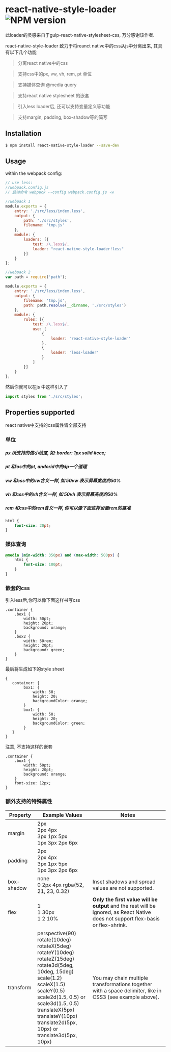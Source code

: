 # react-native-style-loader ![NPM version](https://img.shields.io/npm/v/react-native-style-loader.svg?style=flat)
此loader的灵感来自于gulp-react-native-stylesheet-css, 万分感谢该作者.

react-native-style-loader 致力于将reanct native中的css从js中分离出来, 其具有以下几个功能

> 分离react native中的css

> 支持css中的px, vw, vh, rem, pt 单位

> 支持媒体查询 @media query

> 支持react native stylesheet 的嵌套

> 引入less loader后, 还可以支持变量定义等功能

> 支持margin, padding, box-shadow等的简写


## Installation
```bash
$ npm install react-native-style-loader --save-dev
```

## Usage
within the webpack config:
```js
// use less:
//webpack.config.js
// 启动命令 webpack --config webpack.config.js -w

//webpack 1
module.exports = {
    entry: './src/less/index.less',
    output: {
        path: './src/styles',
        filename: 'tmp.js'
    },
    module: {
        loaders: [{
            test: /\.less$/,
            loader: "react-native-style-loader!less"
        }]
    }
};

//webpack 2
var path = require('path');

module.exports = {
    entry: './src/less/index.less',
    output: {
        filename: 'tmp.js',
        path: path.resolve(__dirname, './src/styles')
    },
    module: {
        rules: [{
            test: /\.less$/,
            use: [
                {
                    loader: 'react-native-style-loader'
                },
                {
                    loader: 'less-loader'
                }
            ]
        }]
    }
};

```
然后你就可以在js 中这样引入了
```js
import styles from './src/styles';


```

## Properties supported

react native中支持的css属性皆全部支持

### 单位
##### px 所支持的做小线宽, 如: border: 1px solid #ccc;
##### pt 和ios中的pt, andorid中的dp一个道理
##### vw 和css中的vw含义一样, 如 50vw 表示屏幕宽度的50%
##### vh 和css中的vh含义一样, 如 50vh 表示屏幕高度的50%
##### rem 和css中的rem含义一样, 你可以像下面这样设置rem的基准
```css
html {
    font-size: 20pt;
}
```

### 媒体查询
```css
@media (min-width: 350px) and (max-width: 500px) {
    html {
        font-size: 100pt;
    }
}
```

### 嵌套的css
引入less后,你可以像下面这样书写css
```
.container {
    .box1 {
        width: 50pt;
        height: 20pt;
        background: orange;
    }
    .box2 {
        width: 50rem;
        height: 20pt;
        background: green;
    }
}
```

最后将生成如下的style sheet
```
{
   container: {
        box1: {
            width: 50;
            height: 20;
            backgroundColor: orange;
        }
        box1: {
            width: 50;
            height: 20;
            backgroundColor: green;
        }
   }
}
```
注意, 不支持这样的嵌套
```
.container {
    .box1 {
        width: 50pt;
        height: 20pt;
        background: orange;
    }
    font-size: 12px;
}
```

### 额外支持的特殊属性

Property | Example Values | Notes
---------|----------------|------
margin | 2px<br />2px 4px<br />3px 1px 5px<br />1px 3px 2px 6px |
padding | 2px<br />2px 4px<br />3px 1px 5px<br />1px 3px 2px 6px |
box-shadow | none<br />0 2px 4px rgba(52, 21, 23, 0.32) | Inset shadows and spread values are not supported.
flex | 1<br />1 30px<br />1 2 10% | __Only the first value will be output__ and the rest will be ignored, as React Native does not support flex-basis or flex-shrink.
transform | perspective(90)<br />rotate(10deg)<br />rotateX(5deg)<br />rotateY(10deg)<br />rotateZ(15deg)<br />rotate3d(5deg, 10deg, 15deg)<br />scale(1.2)<br />scaleX(1.5)<br />scaleY(0.5)<br />scale2d(1.5, 0.5) or scale3d(1.5, 0.5)<br />translateX(5px)<br />translateY(10px)<br />translate2d(5px, 10px) or translate3d(5px, 10px) | You may chain multiple transformations together with a space delimiter, like in CSS3 (see example above).
